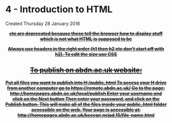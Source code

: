 # 4 - Introduction to HTML
Created Thursday 28 January 2016
	
<b> <applet> <font> <center> <strike> <u> etc are deprecated because these tell the browser how to display stuff which is not what HTML is supposed to be

Always use headers in the right order (h1 then h2 etc don't start off with h2). To edit the size use CSS


To publish on abdn.ac.uk website:
---------------------------------
Put all files you want to publish into H:/public_html 
To access your H drive from another computer go to <https://remote.abdn.ac.uk/>
Go to the page: <http://homepages.abdn.ac.uk/local/publish>
Enter your username and click on the Next button
Then enter your password, and click on the Publish button.
This will make all of the files inside your public_html folder accessible on the web.
Your page is accessible at: <http://homepages.abdn.ac.uk/keeyan.nejad.15/file-name.html>


